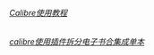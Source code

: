 ###### [Calibre使用教程](https://bookfere.com/post/11.html)

###### [calibre使用插件拆分电子书合集成单本](https://bookfere.com/post/603.html)

